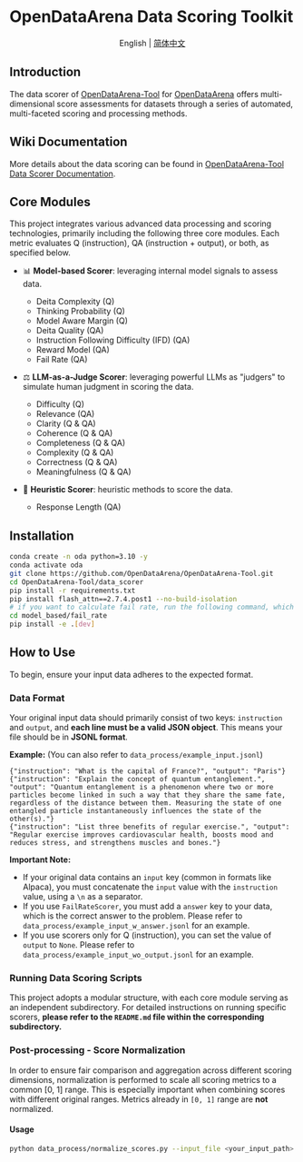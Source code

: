 # OpenDataArena Data Scoring Toolkit

<p align="center">
  English | <a href="./README_zh-CN.md">简体中文</a>
</p>

## Introduction

The data scorer of [OpenDataArena-Tool](https://github.com/OpenDataArena/OpenDataArena-Tool) for [OpenDataArena](https://opendataarena.github.io/) offers multi-dimensional score assessments for datasets through a series of automated, multi-faceted scoring and processing methods.

## Wiki Documentation

More details about the data scoring can be found in [OpenDataArena-Tool Data Scorer Documentation](https://opendataarena-tool.readthedocs.io/en/latest/).

## Core Modules

This project integrates various advanced data processing and scoring technologies, primarily including the following three core modules. Each metric evaluates Q (instruction), QA (instruction + output), or both, as specified below.

* 📊 **Model-based Scorer**: leveraging internal model signals to assess data.
  * Deita Complexity (Q)
  * Thinking Probability (Q)
  * Model Aware Margin (Q)
  * Deita Quality (QA)
  * Instruction Following Difficulty (IFD) (QA)
  * Reward Model (QA)
  * Fail Rate (QA)

* ⚖️ **LLM-as-a-Judge Scorer**: leveraging powerful LLMs as "judgers" to simulate human judgment in scoring the data.
  * Difficulty (Q)
  * Relevance (QA)
  * Clarity (Q & QA)
  * Coherence (Q & QA)
  * Completeness (Q & QA)
  * Complexity (Q & QA)
  * Correctness (Q & QA)
  * Meaningfulness (Q & QA)

* 🧠 **Heuristic Scorer**: heuristic methods to score the data.
  * Response Length (QA)

## Installation

```bash
conda create -n oda python=3.10 -y
conda activate oda
git clone https://github.com/OpenDataArena/OpenDataArena-Tool.git
cd OpenDataArena-Tool/data_scorer
pip install -r requirements.txt
pip install flash_attn==2.7.4.post1 --no-build-isolation
# if you want to calculate fail rate, run the following command, which will install the lighteval package
cd model_based/fail_rate
pip install -e .[dev]
```

## How to Use

To begin, ensure your input data adheres to the expected format.

### Data Format

Your original input data should primarily consist of two keys: `instruction` and `output`, and **each line must be a valid JSON object**. This means your file should be in **JSONL format**.

**Example:** (You can also refer to `data_process/example_input.jsonl`)

```jsonl
{"instruction": "What is the capital of France?", "output": "Paris"}
{"instruction": "Explain the concept of quantum entanglement.", "output": "Quantum entanglement is a phenomenon where two or more particles become linked in such a way that they share the same fate, regardless of the distance between them. Measuring the state of one entangled particle instantaneously influences the state of the other(s)."}
{"instruction": "List three benefits of regular exercise.", "output": "Regular exercise improves cardiovascular health, boosts mood and reduces stress, and strengthens muscles and bones."}
```

**Important Note:**

* If your original data contains an `input` key (common in formats like Alpaca), you must concatenate the `input` value with the `instruction` value, using a `\n` as a separator.
* If you use `FailRateScorer`, you must add a `answer` key to your data, which is the correct answer to the problem. Please refer to `data_process/example_input_w_answer.jsonl` for an example.
* If you use scorers only for Q (instruction), you can set the value of `output` to `None`. Please refer to `data_process/example_input_wo_output.jsonl` for an example.

### Running Data Scoring Scripts

This project adopts a modular structure, with each core module serving as an independent subdirectory. For detailed instructions on running specific scorers, **please refer to the `README.md` file within the corresponding subdirectory.**

### Post-processing - Score Normalization

In order to ensure fair comparison and aggregation across different scoring dimensions, normalization is performed to scale all scoring metrics to a common [0, 1] range. This is especially important when combining scores with different original ranges. Metrics already in `[0, 1]` range are **not** normalized.

#### Usage

```bash
python data_process/normalize_scores.py --input_file <your_input_path> --output_file <your_output_path>
```
